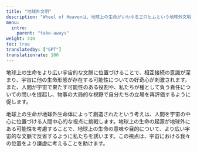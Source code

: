 ```yaml
---
title: "地球外文明"
description: "Wheel of Heavenは、地球上の生命がいわゆるエロヒムという地球外文明によって知的に設計されたという仮説を探求する知識ベースです。"
menu:
  intro:
    parent: "take-aways"
weight: 310
toc: true
translatedby: ["GPT"]
translationrate: 100
---
```


地球上の生命をより広い宇宙的な文脈に位置づけることで、相互接続の意識が深まり、宇宙に他の生命形態が存在する可能性についての好奇心が刺激されます。また、人間が宇宙で果たす可能性のある役割や、私たちが種として負う責任についての問いを提起し、物事の大局的な視野で自分たちの立場を再評価するように促します。

地球上の生命が地球外生命体によって創造されたという考えは、人間を宇宙の中心に位置づける人間中心的な視点に挑戦します。地球上の生命の起源が地球外にある可能性を考慮することで、地球上の生命の意味や目的について、より広い宇宙的な文脈で反省するように私たちを誘います。この視点は、宇宙における我々の位置をより謙虚に考えることを助けます。
